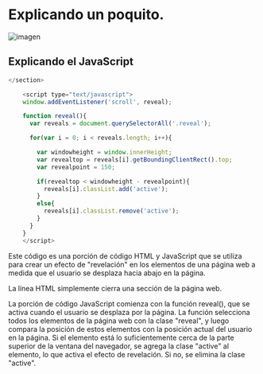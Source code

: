 # Explicando un poquito. 

![imagen](https://i.pinimg.com/564x/5e/59/f6/5e59f6c902d53dfca98087733687bd4d.jpg)

## Explicando el JavaScript

```js
</section>

    <script type="text/javascript">
    window.addEventListener('scroll', reveal);

    function reveal(){
      var reveals = document.querySelectorAll('.reveal');

      for(var i = 0; i < reveals.length; i++){

        var windowheight = window.innerHeight;
        var revealtop = reveals[i].getBoundingClientRect().top;
        var revealpoint = 150;

        if(revealtop < windowheight - revealpoint){
          reveals[i].classList.add('active');
        }
        else{
          reveals[i].classList.remove('active');
        }
      }
    }
    </script>
```

Este código es una porción de código HTML y JavaScript que se utiliza para crear un efecto de "revelación" en los elementos de una página web a medida que el usuario se desplaza hacia abajo en la página.

La línea HTML simplemente cierra una sección de la página web.

La porción de código JavaScript comienza con la función reveal(), que se activa cuando el usuario se desplaza por la página. La función selecciona todos los elementos de la página web con la clase "reveal", y luego compara la posición de estos elementos con la posición actual del usuario en la página. Si el elemento está lo suficientemente cerca de la parte superior de la ventana del navegador, se agrega la clase "active" al elemento, lo que activa el efecto de revelación. Si no, se elimina la clase "active".

